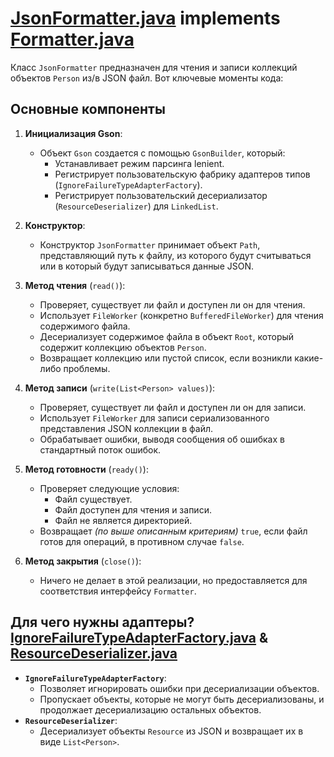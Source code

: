# [JsonFormatter.java](JsonFormatter.java) implements [Formatter.java](../Formatter.java)

Класс `JsonFormatter` предназначен для чтения и записи коллекций объектов `Person` из/в JSON файл. Вот ключевые моменты кода:

## Основные компоненты

1. **Инициализация Gson**:
    - Объект `Gson` создается с помощью `GsonBuilder`, который:
        - Устанавливает режим парсинга lenient.
        - Регистрирует пользовательскую фабрику адаптеров типов (`IgnoreFailureTypeAdapterFactory`).
        - Регистрирует пользовательский десериализатор (`ResourceDeserializer`) для `LinkedList`.

2. **Конструктор**:
    - Конструктор `JsonFormatter` принимает объект `Path`, представляющий путь к файлу, из которого будут считываться или в который будут записываться данные JSON.

3. **Метод чтения** (`read()`):
    - Проверяет, существует ли файл и доступен ли он для чтения.
    - Использует `FileWorker` (конкретно `BufferedFileWorker`) для чтения содержимого файла.
    - Десериализует содержимое файла в объект `Root`, который содержит коллекцию объектов `Person`.
    - Возвращает коллекцию или пустой список, если возникли какие-либо проблемы.

4. **Метод записи** (`write(List<Person> values)`):
    - Проверяет, существует ли файл и доступен ли он для записи.
    - Использует `FileWorker` для записи сериализованного представления JSON коллекции в файл.
    - Обрабатывает ошибки, выводя сообщения об ошибках в стандартный поток ошибок.

5. **Метод готовности** (`ready()`):
    - Проверяет следующие условия:
        - Файл существует.
        - Файл доступен для чтения и записи.
        - Файл не является директорией.
    - Возвращает _(по выше описанным критериям)_ `true`, если файл готов для операций, в противном случае `false`.

6. **Метод закрытия** (`close()`):
    - Ничего не делает в этой реализации, но предоставляется для соответствия интерфейсу `Formatter`.

## Для чего нужны адаптеры? [IgnoreFailureTypeAdapterFactory.java](adapters/IgnoreFailureTypeAdapterFactory.java) & [ResourceDeserializer.java](adapters/ResourceDeserializer.java)

- **`IgnoreFailureTypeAdapterFactory`**:
    - Позволяет игнорировать ошибки при десериализации объектов.
    - Пропускает объекты, которые не могут быть десериализованы, и продолжает десериализацию остальных объектов.
- **`ResourceDeserializer`**:
    - Десериализует объекты `Resource` из JSON и возвращает их в виде `List<Person>`.
